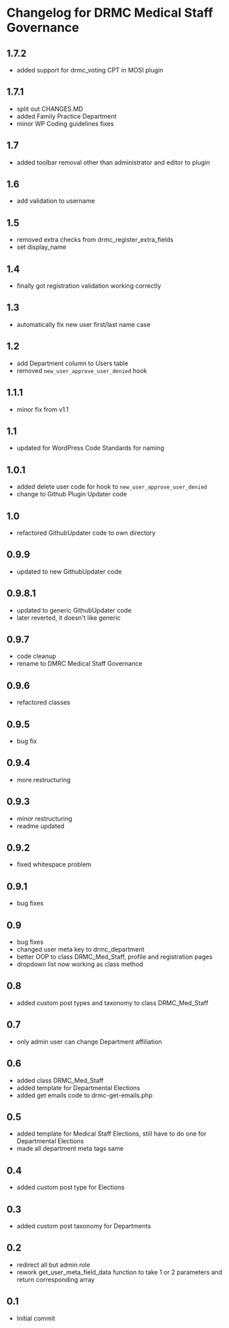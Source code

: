 # Changelog for DRMC Medical Staff Governance

## 1.7.2

* added support for drmc_voting CPT in MOSI plugin

## 1.7.1

* split out CHANGES.MD
* added Family Practice Department
* minor WP Coding guidelines fixes

## 1.7

* added toolbar removal other than administrator and editor to plugin

## 1.6

* add validation to username

## 1.5

* removed extra checks from drmc\_register\_extra_fields
* set display\_name

## 1.4

* finally got registration validation working correctly

## 1.3

* automatically fix new user first/last name case

## 1.2

* add Department column to Users table
* removed `new_user_approve_user_denied` hook

## 1.1.1

* minor fix from v1.1

## 1.1

* updated for WordPress Code Standards for naming

## 1.0.1

* added delete user code for hook to `new_user_approve_user_denied`
* change to Github Plugin Updater code

## 1.0

* refactored GithubUpdater code to own directory

## 0.9.9

* updated to new GithubUpdater code

## 0.9.8.1

* updated to generic GithubUpdater code
* later reverted, it doesn't like generic

## 0.9.7

* code cleanup
* rename to DMRC Medical Staff Governance

## 0.9.6

* refactored classes

## 0.9.5

* bug fix

## 0.9.4

* more restructuring

## 0.9.3

* minor restructuring
* readme updated

## 0.9.2

* fixed whitespace problem

## 0.9.1

* bug fixes

## 0.9

* bug fixes
* changed user meta key to drmc\_department
* better OOP to class DRMC\_Med_Staff, profile and registration pages
* dropdown list now working as class method

## 0.8

* added custom post types and taxonomy to class DRMC\_Med_Staff

## 0.7

* only admin user can change Department affiliation

## 0.6

* added class DRMC\_Med_Staff
* added template for Departmental Elections
* added get emails code to drmc-get-emails.php

## 0.5

* added template for Medical Staff Elections, still have to do one for Departmental Elections
* made all department meta tags same

## 0.4

* added custom post type for Elections

## 0.3

* added custom post taxonomy for Departments

## 0.2

* redirect all but admin role
* rework get_user_meta_field_data function to take 1 or 2 parameters and return corresponding array

## 0.1

* Initial commit
